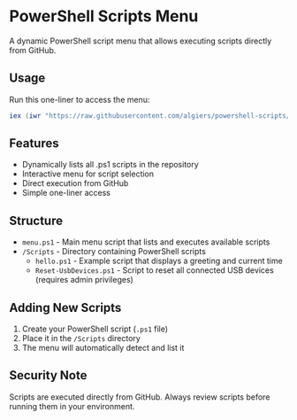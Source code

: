 # PowerShell Scripts Menu

A dynamic PowerShell script menu that allows executing scripts directly from GitHub.

## Usage

Run this one-liner to access the menu:

```powershell
iex (iwr "https://raw.githubusercontent.com/algiers/powershell-scripts/master/menu.ps1").Content
```

## Features

- Dynamically lists all .ps1 scripts in the repository
- Interactive menu for script selection
- Direct execution from GitHub
- Simple one-liner access

## Structure

- `menu.ps1` - Main menu script that lists and executes available scripts
- `/Scripts` - Directory containing PowerShell scripts
  - `hello.ps1` - Example script that displays a greeting and current time
  - `Reset-UsbDevices.ps1` - Script to reset all connected USB devices (requires admin privileges)

## Adding New Scripts

1. Create your PowerShell script (`.ps1` file)
2. Place it in the `/Scripts` directory
3. The menu will automatically detect and list it

## Security Note

Scripts are executed directly from GitHub. Always review scripts before running them in your environment.
